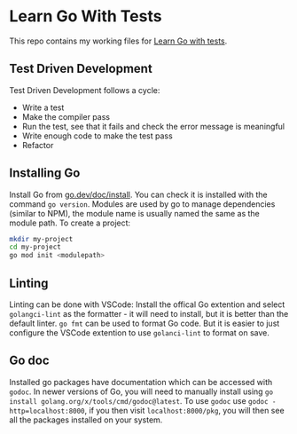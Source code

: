 # Learn Go With Tests

This repo contains my working files for [Learn Go with tests](https://quii.gitbook.io/learn-go-with-tests).

## Test Driven Development

Test Driven Development follows a cycle:

- Write a test
- Make the compiler pass
- Run the test, see that it fails and check the error message is meaningful
- Write enough code to make the test pass
- Refactor

## Installing Go

Install Go from [go.dev/doc/install](https://go.dev/doc/install).
You can check it is installed with the command `go version`.
Modules are used by go to manage dependencies (similar to NPM), the module name is usually named the same as the module path.
To create a project:

```bash
mkdir my-project
cd my-project
go mod init <modulepath>
```

## Linting

Linting can be done with VSCode: Install the offical Go extention and select `golangci-lint` as the formatter - it will need to install, but it is better than the default linter.
`go fmt` can be used to format Go code. But it is easier to just configure the VSCode extention to use `golanci-lint` to format on save.

## Go doc

Installed go packages have documentation which can be accessed with `godoc`.
In newer versions of Go, you will need to manually install using `go install golang.org/x/tools/cmd/godoc@latest`.
To use `godoc` use `godoc -http=localhost:8000`, if you then visit `localhost:8000/pkg`, you will then see all the packages installed on your system.
